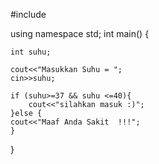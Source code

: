 
#include <iostream>

using namespace std;
int main() {

	int suhu;
	
	cout<<"Masukkan Suhu = ";
	cin>>suhu;
	
	if (suhu>=37 && suhu <=40){
		cout<<"silahkan masuk :)";
	}else {
	cout<<"Maaf Anda Sakit  !!!";
	}
}

